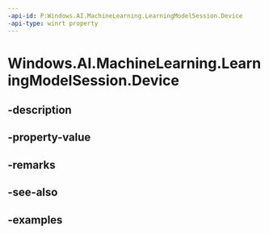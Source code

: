 ```yaml
---
-api-id: P:Windows.AI.MachineLearning.LearningModelSession.Device
-api-type: winrt property
---
```


<!-- Property syntax.
public LearningModelDevice Device { get; }
-->

# Windows.AI.MachineLearning.LearningModelSession.Device

## -description

## -property-value

## -remarks

## -see-also

## -examples


